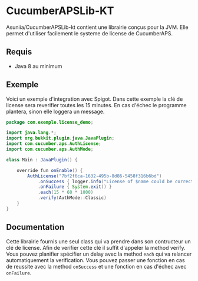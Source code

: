 # CucumberAPSLib-KT

Asuniia/CucumberAPSLib-kt contient une librairie conçus pour la JVM. Elle permet d'utiliser facilement le systeme de license de CucumberAPS.

## Requis

* Java 8 au minimum

## Exemple

Voici un exemple d'integration avec Spigot. Dans cette exemple la clé de license sera reverifier toutes les 15 minutes. En cas d'échec le programme plantera, sinon elle loggera un message.

```java
package com.exemple.license_demo;

import java.lang.*;
import org.bukkit.plugin.java.JavaPlugin;
import com.cucumber.aps.AuthLicense;
import com.cucumber.aps.AuthMode;

class Main : JavaPlugin() {

    override fun onEnable() {
        AuthLicense("7bf2f6ca-1632-495b-8d86-5458f316b6bd")
            .onSuccess { logger.info("License of $name could be correctly verified") }
            .onFailure { System.exit() }
            .each(15 * 60 * 1000)
            .verify(AuthMode::Classic)
    }
}
```

## Documentation

Cette librairie fournis une seul class qui va prendre dans son contructeur un clé de license. Afin de verifier cette clé il suffit d'appeler la method verify. Vous pouvez planifier spécifier un delay avec la method ``each`` qui va relancer automatiquement la verification. Vous pouvez passer une fonction en cas de reussite avec la method ``onSuccess`` et une fonction en cas d'échec avec ``onFailure``.